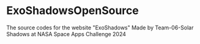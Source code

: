 # ExoShadowsOpenSource
The source codes for the website "ExoShadows" Made by Team-06-Solar Shadows at NASA Space Apps Challenge 2024
